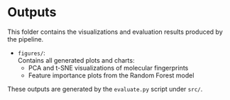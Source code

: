 # Outputs

This folder contains the visualizations and evaluation results produced by the pipeline.

- `figures/`:  
  Contains all generated plots and charts:
  - PCA and t-SNE visualizations of molecular fingerprints
  - Feature importance plots from the Random Forest model

These outputs are generated by the `evaluate.py` script under `src/`.
